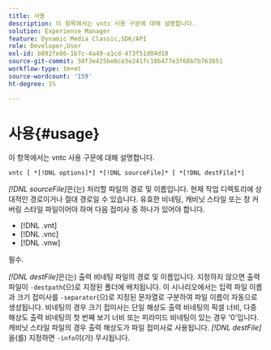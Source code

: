 ```yaml
---
title: 사용
description: 이 항목에서는 vntc 사용 구문에 대해 설명합니다.
solution: Experience Manager
feature: Dynamic Media Classic,SDK/API
role: Developer,User
exl-id: b892fe86-1b7c-4a49-a1cd-473f51d04d10
source-git-commit: 38f3e425be0ce3e241fc18b477e3f68b7b763b51
workflow-type: tm+mt
source-wordcount: '159'
ht-degree: 1%

---
```


# 사용{#usage}

이 항목에서는 vntc 사용 구문에 대해 설명합니다.

`vntc [ *[!DNL options]*] *[!DNL sourceFile]* [ *[!DNL destFile]*]`

*[!DNL sourceFile]*&#x200B;은(는) 처리할 파일의 경로 및 이름입니다. 현재 작업 디렉토리에 상대적인 경로이거나 절대 경로일 수 있습니다. 유효한 비네팅, 캐비닛 스타일 또는 창 커버링 스타일 파일이어야 하며 다음 접미사 중 하나가 있어야 합니다.

* [!DNL .vnt]
* [!DNL .vnc]
* [!DNL .vnw]

필수.

*[!DNL destFile]*&#x200B;은(는) 출력 비네팅 파일의 경로 및 이름입니다. 지정하지 않으면 출력 파일이 `-destpath`(으)로 지정된 폴더에 배치됩니다. 이 시나리오에서는 입력 파일 이름과 크기 접미사를 `-separator`(으)로 지정된 문자열로 구분하여 파일 이름이 자동으로 생성됩니다. 비네팅의 경우 크기 접미사는 단일 해상도 출력 비네팅의 픽셀 너비, 다중 해상도 출력 비네팅의 첫 번째 보기 너비 또는 피라미드 비네팅이 있는 경우 &#39;0&#39;입니다. 캐비닛 스타일 파일의 경우 출력 해상도가 파일 접미사로 사용됩니다. *[!DNL destFile]*&#x200B;을(를) 지정하면 `-info`이(가) 무시됩니다.

